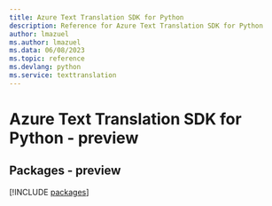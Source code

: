 ```yaml
---
title: Azure Text Translation SDK for Python
description: Reference for Azure Text Translation SDK for Python
author: lmazuel
ms.author: lmazuel
ms.data: 06/08/2023
ms.topic: reference
ms.devlang: python
ms.service: texttranslation
---
```

# Azure Text Translation SDK for Python - preview
## Packages - preview
[!INCLUDE [packages](text-translation-index.md)]
